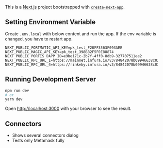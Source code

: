 This is a [Next.js](https://nextjs.org/) project bootstrapped with [`create-next-app`](https://github.com/vercel/next.js/tree/canary/packages/create-next-app).

## Setting Environment Variable

Create `.env.local` with below content and run the app. If the env variable is changed, you have to restart app.
```
NEXT_PUBLIC_FORTMATIC_API_KEY=pk_test_F20FF3563F093AEE
NEXT_PUBLIC_MAGIC_API_KEY=pk_test_398B82F5F0E88874
NEXT_PUBLIC_PORTIS_DAPP_ID=e9be171c-2b7f-4ff0-8db9-327707511ee2
NEXT_PUBLIC_RPC_URL_1=https://mainnet.infura.io/v3/84842078b09946638c03157f83405213
NEXT_PUBLIC_RPC_URL_4=https://rinkeby.infura.io/v3/84842078b09946638c03157f83405213

```

## Running Development Server

```bash
npm run dev
# or
yarn dev
```

Open [http://localhost:3000](http://localhost:3000) with your browser to see the result.

## Connectors

- Shows several connectors dialog
- Tests only Metamask fully


